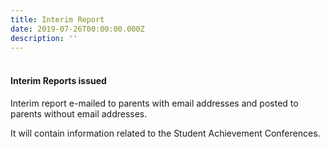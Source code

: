 ```yaml
---
title: Interim Report
date: 2019-07-26T00:00:00.000Z
description: ''
---
```


<h4><br />Interim Reports issued</h4>

Interim report e-mailed to parents with email addresses and posted to parents without email addresses. 

It will contain information related to the Student Achievement Conferences.

